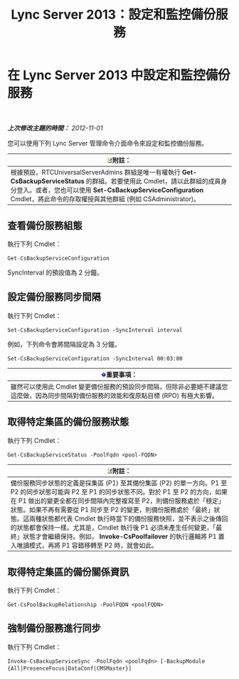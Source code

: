 ﻿---
title: Lync Server 2013：設定和監控備份服務
TOCTitle: 設定和監控備份服務
ms:assetid: c608280e-a7d1-4ae0-a75c-da6b524752fa
ms:mtpsurl: https://technet.microsoft.com/zh-tw/library/JJ205252(v=OCS.15)
ms:contentKeyID: 49292258
ms.date: 08/10/2015
mtps_version: v=OCS.15
ms.translationtype: HT
---

# 在 Lync Server 2013 中設定和監控備份服務

 

_**上次修改主題的時間：** 2012-11-01_

您可以使用下列 Lync Server 管理命令介面命令來設定和監控備份服務。

<table>
<thead>
<tr class="header">
<th><img src="images/Gg398811.note(OCS.15).gif" title="note" alt="note" />附註：</th>
</tr>
</thead>
<tbody>
<tr class="odd">
<td>根據預設，RTCUniversalServerAdmins 群組是唯一有權執行 <strong>Get-CsBackupServiceStatus</strong> 的群組。若要使用此 Cmdlet，請以此群組的成員身分登入。或者，您也可以使用 <strong>Set-CsBackupServiceConfiguration</strong> Cmdlet，將此命令的存取權授與其他群組 (例如 CSAdministrator)。</td>
</tr>
</tbody>
</table>


## 查看備份服務組態

執行下列 Cmdlet：

    Get-CsBackupServiceConfiguration

SyncInterval 的預設值為 2 分鐘。

## 設定備份服務同步間隔

執行下列 Cmdlet：

    Set-CsBackupServiceConfiguration -SyncInterval interval

例如，下列命令會將間隔設定為 3 分鐘。

    Set-CsBackupServiceConfiguration -SyncInterval 00:03:00

<table>
<thead>
<tr class="header">
<th><img src="images/Gg412908.important(OCS.15).gif" title="important" alt="important" />重要事項：</th>
</tr>
</thead>
<tbody>
<tr class="odd">
<td>雖然可以使用此 Cmdlet 變更備份服務的預設同步間隔，但除非必要絕不建議您這麼做，因為同步間隔對備份服務的效能和復原點目標 (RPO) 有極大影響。</td>
</tr>
</tbody>
</table>


## 取得特定集區的備份服務狀態

執行下列 Cmdlet：

    Get-CsBackupServiceStatus -PoolFqdn <pool-FQDN>

<table>
<thead>
<tr class="header">
<th><img src="images/Gg398811.note(OCS.15).gif" title="note" alt="note" />附註：</th>
</tr>
</thead>
<tbody>
<tr class="odd">
<td>備份服務同步狀態的定義是採集區 (P1) 至其備份集區 (P2) 的單一方向。P1 至 P2 的同步狀態可能與 P2 至 P1 的同步狀態不同。對於 P1 至 P2 的方向，如果在 P1 做出的變更全都在同步間隔內完整複寫至 P2，則備份服務處於「穩定」狀態。如果不再有需要從 P1 同步至 P2 的變更，則備份服務處於「最終」狀態。這兩種狀態都代表 Cmdlet 執行時當下的備份服務快照，並不表示之後傳回的狀態都會保持一樣。尤其是，Cmdlet 執行後 P1 必須未產生任何變更，「最終」狀態才會繼續保持。例如， <strong>Invoke-CsPoolfailover</strong> 的執行邏輯將 P1 置入唯讀模式，再將 P1 容錯移轉至 P2 時，就會如此。</td>
</tr>
</tbody>
</table>


## 取得特定集區的備份關係資訊

執行下列 Cmdlet：

    Get-CsPoolBackupRelationship -PoolFQDN <poolFQDN>

## 強制備份服務進行同步

執行下列 Cmdlet：

    Invoke-CsBackupServiceSync -PoolFqdn <poolFqdn> [-BackupModule  {All|PresenceFocus|DataConf|CMSMaster}]

